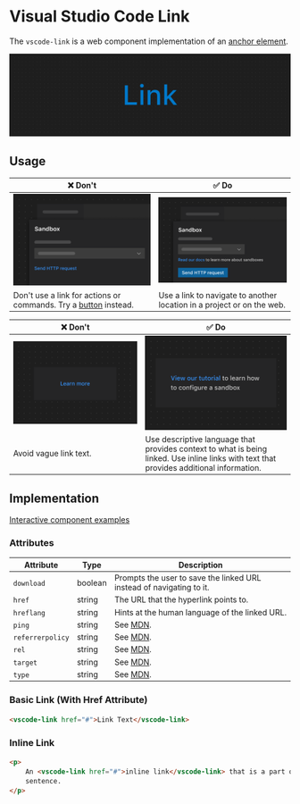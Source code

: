 # Visual Studio Code Link

The `vscode-link` is a web component implementation of an
[anchor element](https://developer.mozilla.org/en-US/docs/Web/HTML/Element/a).

![Link hero](/docs/assets/images/link-hero.png)

## Usage

| ❌ Don't                                                                               | ✅ Do                                                                  |
| -------------------------------------------------------------------------------------- | ---------------------------------------------------------------------- |
| ![Link used for a refresh action](/docs/assets/images/link-dont-1.png)                 | ![Link used to navigate](/docs/assets/images/link-do-1.png)            |
| Don't use a link for actions or commands. Try a [button](../button/README.md) instead. | Use a link to navigate to another location in a project or on the web. |

| ❌ Don't                                                                                | ✅ Do                                                                                                                                    |
| --------------------------------------------------------------------------------------- | ---------------------------------------------------------------------------------------------------------------------------------------- |
| ![Link with text that fails to convey its purpose](/docs/assets/images/link-dont-2.png) | ![Link with clear language that conveys its purpose](/docs/assets/images/link-do-2.png)                                                  |
| Avoid vague link text.                                                                  | Use descriptive language that provides context to what is being linked. Use inline links with text that provides additional information. |

## Implementation

[Interactive component examples](https://codesandbox.io/s/link-sample-371wey?file=/index.html)

### Attributes

| Attribute        | Type    | Description                                                                        |
| ---------------- | ------- | ---------------------------------------------------------------------------------- |
| `download`       | boolean | Prompts the user to save the linked URL instead of navigating to it.               |
| `href`           | string  | The URL that the hyperlink points to.                                              |
| `hreflang`       | string  | Hints at the human language of the linked URL.                                     |
| `ping`           | string  | See [MDN](https://developer.mozilla.org/en-US/docs/Web/HTML/Element/a#attributes). |
| `referrerpolicy` | string  | See [MDN](https://developer.mozilla.org/en-US/docs/Web/HTML/Element/a#attributes). |
| `rel`            | string  | See [MDN](https://developer.mozilla.org/en-US/docs/Web/HTML/Element/a#attributes). |
| `target`         | string  | See [MDN](https://developer.mozilla.org/en-US/docs/Web/HTML/Element/a#attributes). |
| `type`           | string  | See [MDN](https://developer.mozilla.org/en-US/docs/Web/HTML/Element/a#attributes). |

### Basic Link (With Href Attribute)

```html
<vscode-link href="#">Link Text</vscode-link>
```

### Inline Link

```html
<p>
	An <vscode-link href="#">inline link</vscode-link> that is a part of a
	sentence.
</p>
```
